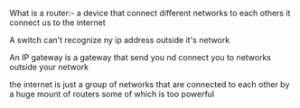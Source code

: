 What is a router:- a device that connect different networks to each others it connect us to the internet

A switch can't recognize ny ip address outside it's network

An IP gateway is a gateway that send you nd connect you to networks outside your network

the internet is just a group of networks that are connected to each other by a huge mount of routers some of which is too powerful
